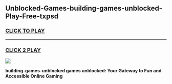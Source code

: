 
## Unblocked-Games-building-games-unblocked-Play-Free-txpsd
<h3>
<a href="https://premium76.site?title=building-games-unblocked&ref=17A">CLICK TO PLAY</a></h3>
<hr>

<h3>
<a href="https://premium76.site?title=building-games-unblocked&ref=17A">CLICK 2 PLAY</a>
  
</h3>

<a href="https://premium76.site?title=building-games-unblocked&ref=17A"><img src="https://clearcache.store/games.png"></a>


**building-games-unblocked games unblocked: Your Gateway to Fun and Accessible Online Gaming**
